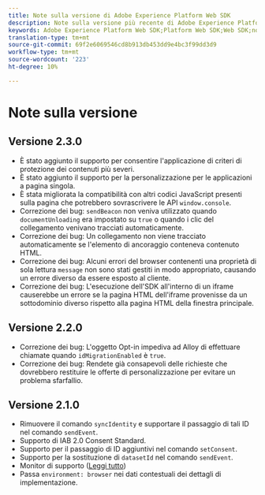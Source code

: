 ```yaml
---
title: Note sulla versione di Adobe Experience Platform Web SDK
description: Note sulla versione più recente di Adobe Experience Platform Web SDK.
keywords: Adobe Experience Platform Web SDK;Platform Web SDK;Web SDK;note sulla versione;
translation-type: tm+mt
source-git-commit: 69f2e6069546cd8b913db453dd9e4bc3f99dd3d9
workflow-type: tm+mt
source-wordcount: '223'
ht-degree: 10%

---
```



# Note sulla versione

## Versione 2.3.0

* È stato aggiunto il supporto per consentire l&#39;applicazione di criteri di protezione dei contenuti più severi.
* È stato aggiunto il supporto per la personalizzazione per le applicazioni a pagina singola.
* È stata migliorata la compatibilità con altri codici JavaScript presenti sulla pagina che potrebbero sovrascrivere le API `window.console`.
* Correzione dei bug: `sendBeacon` non veniva utilizzato quando `documentUnloading` era impostato su `true` o quando i clic del collegamento venivano tracciati automaticamente.
* Correzione dei bug: Un collegamento non viene tracciato automaticamente se l&#39;elemento di ancoraggio conteneva contenuto HTML.
* Correzione dei bug: Alcuni errori del browser contenenti una proprietà di sola lettura `message` non sono stati gestiti in modo appropriato, causando un errore diverso da essere esposto al cliente.
* Correzione dei bug: L&#39;esecuzione dell&#39;SDK all&#39;interno di un iframe causerebbe un errore se la pagina HTML dell&#39;iframe provenisse da un sottodominio diverso rispetto alla pagina HTML della finestra principale.

## Versione 2.2.0

* Correzione dei bug: L&#39;oggetto Opt-in impediva ad Alloy di effettuare chiamate quando `idMigrationEnabled` è `true`.
* Correzione dei bug: Rendete già consapevoli delle richieste che dovrebbero restituire le offerte di personalizzazione per evitare un problema sfarfallio.

## Versione 2.1.0

* Rimuovere il comando `syncIdentity` e supportare il passaggio di tali ID nel comando `sendEvent`.
* Supporto di IAB 2.0 Consent Standard.
* Supporto per il passaggio di ID aggiuntivi nel comando `setConsent`.
* Supporto per la sostituzione di `datasetId` nel comando `sendEvent`.
* Monitor di supporto ([Leggi tutto](https://github.com/adobe/alloy/wiki/Monitoring-Hooks))
* Passa `environment: browser` nei dati contestuali dei dettagli di implementazione.
